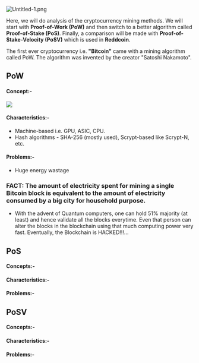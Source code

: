 ![Untitled-1.png](https://res.cloudinary.com/hpiynhbhq/image/upload/v1512288316/nxfqhgmcnhnb831vvgyh.png)

Here, we will do analysis of the cryptocurrency mining methods. We will start with **Proof-of-Work (PoW)** and then switch to a better algorithm called **Proof-of-Stake (PoS)**. Finally, a comparison will be made with **Proof-of-Stake-Velocity (PoSV)** which is used in **Reddcoin**.

The first ever cryptocurrency i.e. **"Bitcoin"** came with a mining algorithm called PoW. The algorithm was invented by the creator "Satoshi Nakamoto".


## PoW
#### Concept:-
![](https://www.ybrikman.com/assets/img/blog/bitcoin/bitcoin-block-chain-verified.png)
#### Characteristics:-
* Machine-based i.e. GPU, ASIC, CPU.
* Hash algorithms - SHA-256 (mostly used), Scrypt-based like Scrypt-N, etc.

#### Problems:-
* Huge energy wastage
### FACT: The amount of electricity spent for mining a single Bitcoin block is equivalent to the amount of electricity consumed by a big city for household purpose. 

* With the advent of Quantum computers, one can hold 51% majority (at least) and hence validate all the blocks everytime. Even that person can alter the blocks in the blockchain using that much computing power very fast. Eventually, the Blockchain is HACKED!!!... 




## PoS
#### Concepts:-
#### Characteristics:-

#### Problems:-

## PoSV
#### Concepts:-
#### Characteristics:-

#### Problems:-




